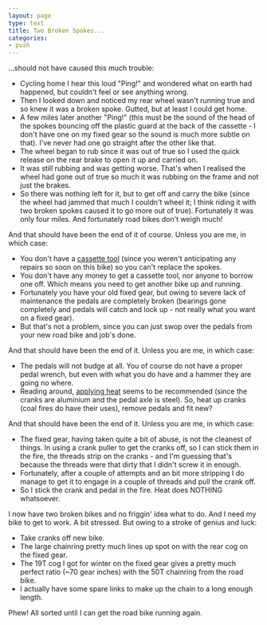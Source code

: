 ```yaml
---
layout: page
type: text
title: Two Broken Spokes...
categories:
- push
---
```

...should not have caused this much trouble:

- Cycling home I hear this loud "Ping!" and wondered what on earth had happened, but couldn't feel or see anything wrong.
- Then I looked down and noticed my rear wheel wasn't running true and so knew it was a broken spoke. Gutted, but at least I could get home.
- A few miles later another "Ping!" (this must be the sound of the head of the spokes bouncing off the plastic guard at the back of the cassette - I don't have one on my fixed gear so the sound is much more subtle on that). I've never had one go straight after the other like that. 
- The wheel began to rub since it was out of true so I used the quick release on the rear brake to open it up and carried on.
- It was still rubbing and was getting worse. That's when I realised the wheel had gone out of true so much it was rubbing on the frame and not just the brakes.
- So there was nothing left for it, but to get off and carry the bike (since the wheel had jammed that much I couldn't wheel it; I think riding it with two broken spokes caused it to go more out of true). Fortunately it was only four miles. And fortunately road bikes don't weigh much!

And that should have been the end of it of course. Unless you are me, in which case:

- You don't have a [cassette tool](http://sheldonbrown.com/harris/tools/cassette.html) (since you weren't anticipating any repairs so soon on this bike) so you can't replace the spokes.
- You don't have any money to get a cassette tool, nor anyone to borrow one off. Which means you need to get another bike up and running. 
- Fortunately you have your old fixed gear, but owing to severe lack of maintenance the pedals are completely broken (bearings gone completely and pedals will catch and lock up - not really what you want on a fixed gear).
- But that's not a problem, since you can just swop over the pedals from your new road bike and job's done.

And that should have been the end of it. Unless you are me, in which case:

- The pedals will not budge at all. You of course do not have a proper pedal wrench, but even with what you do have and a hammer they are going no where.
- Reading around, [applying heat](http://www.jimlangley.net/wrench/pedalbasics.html) seems to be recommended (since the cranks are aluminium and the pedal axle is steel). So, heat up cranks (coal fires do have their uses), remove pedals and fit new?

And that should have been the end of it. Unless you are me, in which case:

- The fixed gear, having taken quite a bit of abuse, is not the cleanest of things. In using a crank puller to get the cranks off, so I can stick them in the fire, the threads strip on the cranks - and I'm guessing that's because the threads were that dirty that I didn't screw it in enough.
- Fortunately, after a couple of attempts and an bit more stripping I do manage to get it to engage in a couple of threads and pull the crank off.
- So I stick the crank and pedal in the fire. Heat does NOTHING whatsoever.

I now have two broken bikes and no friggin' idea what to do. And I need my bike to get to work. A bit stressed. But owing to a stroke of genius and luck:

- Take cranks off new bike. 
- The large chainring pretty much lines up spot on with the rear cog on the fixed gear.
- The 19T cog I got for winter on the fixed gear gives a pretty much perfect ratio (~70 gear inches) with the 50T chainring from the road bike.
- I actually have some spare links to make up the chain to a long enough length.

Phew! All sorted until I can get the road bike running again.
